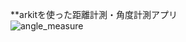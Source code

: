 **arkitを使った距離計測・角度計測アプリ  
![angle_measure](https://user-images.githubusercontent.com/40331166/52533074-c7e8fc00-2d71-11e9-8b00-7e9a506bad2d.gif)
